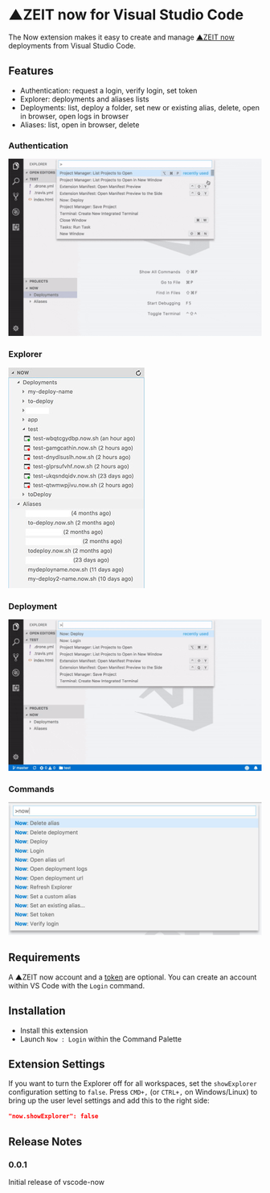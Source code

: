 # ▲ZEIT now for Visual Studio Code

The Now extension makes it easy to create and manage [▲ZEIT now](https://zeit.co/now) deployments from Visual Studio Code.

## Features

* Authentication: request a login, verify login, set token
* Explorer: deployments and aliases lists
* Deployments: list, deploy a folder, set new or existing alias, delete, open in browser, open logs in browser
* Aliases: list, open in browser, delete

### Authentication

![Login](https://github.com/lucaperret/vscode-now/raw/master/resources/login.gif)

### Explorer

![Explorer](https://github.com/lucaperret/vscode-now/raw/master/resources/explorer.jpg)

### Deployment

![Login](https://github.com/lucaperret/vscode-now/raw/master/resources/deployment.gif)

### Commands

![Commands](https://github.com/lucaperret/vscode-now/raw/master/resources/commands.jpg)

## Requirements

A ▲ZEIT now account and a [token](https://zeit.co/account/tokens) are optional. You can create an account within VS Code with the `Login` command.

## Installation

* Install this extension
* Launch `Now : Login` within the Command Palette

## Extension Settings

If you want to turn the Explorer off for all workspaces, set the `showExplorer` configuration setting to `false`. Press `CMD+,` (or `CTRL+,` on Windows/Linux) to bring up the user level settings and add this to the right side:

```json
"now.showExplorer": false
```

## Release Notes

### 0.0.1

Initial release of vscode-now
